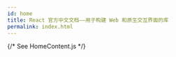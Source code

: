 ```yaml
---
id: home
title: React 官方中文文档——用于构建 Web 和原生交互界面的库
permalink: index.html
---
```


{/* See HomeContent.js */}
